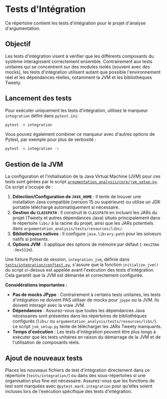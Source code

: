 # Tests d'Intégration

Ce répertoire contient les tests d'intégration pour le projet d'analyse d'argumentation.

## Objectif

Les tests d'intégration visent à vérifier que les différents composants du système interagissent correctement ensemble. Contrairement aux tests unitaires qui se concentrent sur des modules isolés (souvent avec des mocks), les tests d'intégration utilisent autant que possible l'environnement réel et les dépendances réelles, notamment la JVM et les bibliothèques Tweety.

## Lancement des tests

Pour exécuter uniquement les tests d'intégration, utilisez le marqueur `integration` défini dans `pytest.ini`:

```bash
pytest -m integration
```

Vous pouvez également combiner ce marqueur avec d'autres options de Pytest, par exemple pour plus de verbosité :

```bash
pytest -m integration -v
```

## Gestion de la JVM

La configuration et l'initialisation de la Java Virtual Machine (JVM) pour ces tests sont gérées par le script [`argumentation_analysis/core/jvm_setup.py`](../../argumentation_analysis/core/jvm_setup.py). Ce script s'occupe de :

1.  **Détection/Configuration de `JAVA_HOME`** : Il tente de trouver une installation Java compatible (version 15 ou supérieure) ou utilise un JDK portable téléchargé automatiquement si nécessaire.
2.  **Gestion du `CLASSPATH`** : Il construit le `CLASSPATH` en incluant les JARs du projet (Tweety et autres dépendances Java) situés principalement dans le répertoire `libs/` à la racine du projet, ainsi que les JARs potentiels dans `argumentation_analysis/tests/resources/libs/`.
3.  **Bibliothèques natives** : Il configure `java.library.path` pour les solveurs natifs si présents.
4.  **Options JVM** : Il applique des options de mémoire par défaut (`-Xms256m -Xmx512m`).

Une fixture Pytest de session, `integration_jvm`, définie dans [`tests/integration/conftest.py`](conftest.py), s'assure que la fonction `initialize_jvm()` du script ci-dessus est appelée avant l'exécution des tests d'intégration. Cela garantit que la JVM est démarrée et correctement configurée.

**Considérations importantes :**

*   **Pas de mocks JPype** : Contrairement à certains tests unitaires, les tests d'intégration ne doivent PAS utiliser de mocks pour `jpype` ou la JVM. Ils doivent interagir avec la vraie JVM.
*   **Dépendances** : Assurez-vous que toutes les dépendances Java nécessaires sont présentes dans les répertoires de bibliothèques configurés (`libs/` ou `argumentation_analysis/tests/resources/libs/`). Le script `jvm_setup.py` tente de télécharger les JARs Tweety manquants.
*   **Temps d'exécution** : Les tests d'intégration peuvent être plus longs à exécuter que les tests unitaires en raison du démarrage de la JVM et de l'utilisation de composants réels.

## Ajout de nouveaux tests

Placez les nouveaux fichiers de test d'intégration directement dans ce répertoire (`tests/integration/`) ou dans des sous-répertoires si une organisation plus fine est nécessaire. Assurez-vous que les fonctions de test sont marquées avec `@pytest.mark.integration` pour qu'elles soient incluses lors de l'exécution spécifique des tests d'intégration.